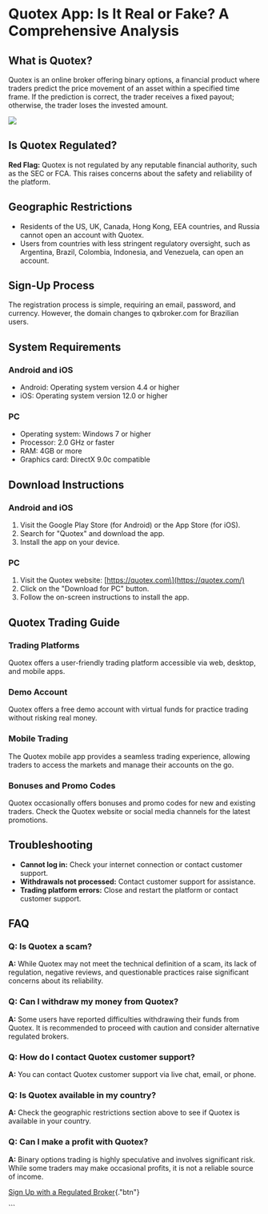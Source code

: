 # Quotex App: Is It Real or Fake? A Comprehensive Analysis

## What is Quotex?

Quotex is an online broker offering binary options, a financial product
where traders predict the price movement of an asset within a specified
time frame. If the prediction is correct, the trader receives a fixed
payout; otherwise, the trader loses the invested amount.

[![](https://static.quotex.io/files/1_en/300_250.jpg)](https://traff.sbs/brokerqxsignupf)

## Is Quotex Regulated?

**Red Flag:** Quotex is not regulated by any reputable financial
authority, such as the SEC or FCA. This raises concerns about the safety
and reliability of the platform.

## Geographic Restrictions

-   Residents of the US, UK, Canada, Hong Kong, EEA countries, and
    Russia cannot open an account with Quotex.
-   Users from countries with less stringent regulatory oversight, such
    as Argentina, Brazil, Colombia, Indonesia, and Venezuela, can open
    an account.

## Sign-Up Process

The registration process is simple, requiring an email, password, and
currency. However, the domain changes to qxbroker.com for Brazilian
users.

## System Requirements

### Android and iOS

-   Android: Operating system version 4.4 or higher
-   iOS: Operating system version 12.0 or higher

### PC

-   Operating system: Windows 7 or higher
-   Processor: 2.0 GHz or faster
-   RAM: 4GB or more
-   Graphics card: DirectX 9.0c compatible

## Download Instructions

### Android and iOS

1.  Visit the Google Play Store (for Android) or the App Store (for
    iOS).
2.  Search for "Quotex" and download the app.
3.  Install the app on your device.

### PC

1.  Visit the Quotex website:
    \[https://quotex.com\](https://quotex.com/)
2.  Click on the "Download for PC" button.
3.  Follow the on-screen instructions to install the app.

## Quotex Trading Guide

### Trading Platforms

Quotex offers a user-friendly trading platform accessible via web,
desktop, and mobile apps.

### Demo Account

Quotex offers a free demo account with virtual funds for practice
trading without risking real money.

### Mobile Trading

The Quotex mobile app provides a seamless trading experience, allowing
traders to access the markets and manage their accounts on the go.

### Bonuses and Promo Codes

Quotex occasionally offers bonuses and promo codes for new and existing
traders. Check the Quotex website or social media channels for the
latest promotions.

## Troubleshooting

-   **Cannot log in:** Check your internet connection or contact
    customer support.
-   **Withdrawals not processed:** Contact customer support for
    assistance.
-   **Trading platform errors:** Close and restart the platform or
    contact customer support.

## FAQ

### Q: Is Quotex a scam?

**A:** While Quotex may not meet the technical definition of a scam, its
lack of regulation, negative reviews, and questionable practices raise
significant concerns about its reliability.

### Q: Can I withdraw my money from Quotex?

**A:** Some users have reported difficulties withdrawing their funds
from Quotex. It is recommended to proceed with caution and consider
alternative regulated brokers.

### Q: How do I contact Quotex customer support?

**A:** You can contact Quotex customer support via live chat, email, or
phone.

### Q: Is Quotex available in my country?

**A:** Check the geographic restrictions section above to see if Quotex
is available in your country.

### Q: Can I make a profit with Quotex?

**A:** Binary options trading is highly speculative and involves
significant risk. While some traders may make occasional profits, it is
not a reliable source of income.

[Sign Up with a Regulated
Broker](\%22https://traff.sbs/quotexonelink\%22){."btn"}

\`\`\`

